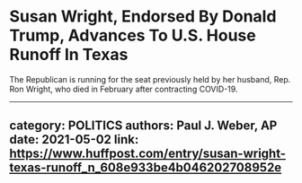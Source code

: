 # Susan Wright, Endorsed By Donald Trump, Advances To U.S. House Runoff In Texas

The Republican is running for the seat previously held by her husband, Rep. Ron Wright, who died in February after contracting COVID-19.

---
category: POLITICS
authors: Paul J. Weber, AP
date: 2021-05-02
link: https://www.huffpost.com/entry/susan-wright-texas-runoff_n_608e933be4b046202708952e
---

